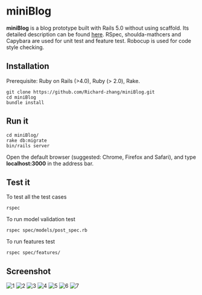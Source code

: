# miniBlog
**miniBlog** is a blog prototype built with Rails 5.0 without using scaffold. Its detailed description can be found [here](https://github.com/madetech/handbook/blob/master/guides/hiring/remote_test/brief.md).
RSpec, shoulda-mathcers and Capybara are used for unit test and feature test. Robocup is used for code style checking.

## Installation
Prerequisite: Ruby on Rails (>4.0), Ruby (> 2.0), Rake.
```
git clone https://github.com/Richard-zhang/miniBlog.git
cd miniBlog
bundle install
```

## Run it
```
cd miniBlog/
rake db:migrate
bin/rails server
```
Open the default browser (suggested: Chrome, Firefox and Safari), and type **localhost:3000** in the address bar.

## Test it
To test all the test cases
```
rspec
```
To run model validation test
```
rspec spec/models/post_spec.rb
```
To run features test
```
rspec spec/features/
```

## Screenshot
![1](screenshots/1.png)
![2](screenshots/2.png)
![3](screenshots/3.png)
![4](screenshots/4.png)
![5](screenshots/5.png)
![6](screenshots/6.png)
![7](screenshots/7.png)
